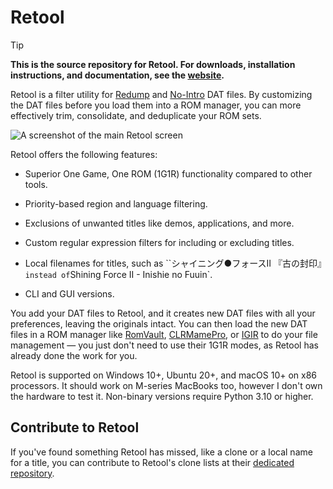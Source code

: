 # Retool

> [!TIP]
> **This is the source repository for Retool. For downloads, installation instructions, and
  documentation, see the [website](https://unexpectedpanda.github.io/retool/).**

Retool is a filter utility for [Redump](http://www.redump.org/) and [No-Intro](https://datomatic.no-intro.org/index.php?page=download)
DAT files. By customizing the DAT files before you load them into a ROM manager, you can more
effectively trim, consolidate, and deduplicate your ROM sets.

![A screenshot of the main Retool screen](https://unexpectedpanda.github.io/retool/images/main-app.png)

Retool offers the following features:

* Superior One Game, One ROM (1G1R) functionality compared to other tools.

* Priority-based region and language filtering.

* Exclusions of unwanted titles like demos, applications, and more.

* Custom regular expression filters for including or excluding titles.

* Local filenames for titles, such as ``シャイニング●フォースⅡ 『古の封印』` instead of
  `Shining Force II - Inishie no Fuuin`.

* CLI and GUI versions.

You add your DAT files to Retool, and it creates new DAT files with all your preferences,
leaving the originals intact. You can then load the new DAT files in a ROM manager like
[RomVault](https://www.romvault.com/), [CLRMamePro](https://mamedev.emulab.it/clrmamepro/),
or [IGIR](https://www.igir.io) to do your file management &mdash; you just don't need to
use their 1G1R modes, as Retool has already done the work for you.

Retool is supported on Windows 10+, Ubuntu 20+, and macOS 10+ on x86 processors. It should
work on M-series MacBooks too, however I don't own the hardware to test it. Non-binary
versions require Python 3.10 or higher.

## Contribute to Retool

If you've found something Retool has missed, like a clone or a local name for a title, you
can contribute to Retool's clone lists at their [dedicated repository](https://github.com/unexpectedpanda/retool-clonelists-metadata).
